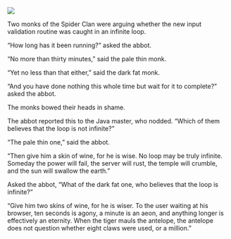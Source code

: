 ![](/pages/case-9/Lotus-050.jpg)

Two monks of the Spider Clan were arguing whether the new
input validation routine was caught in an infinite loop.

“How long has it been running?” asked the abbot.

“No more than thirty minutes,” said the pale thin monk.

“Yet no less than that either,” said the dark fat monk.

“And you have done nothing this whole time but wait for it
to complete?” asked the abbot.

The monks bowed their heads in shame.

The abbot reported this to the Java master, who nodded.
“Which of them believes that the loop is not
infinite?”

“The pale thin one,” said the abbot.

“Then give him a skin of wine, for he is wise.  No loop may
be truly infinite.  Someday the power will fail, the server
will rust, the temple will crumble, and the sun will
swallow the earth.”

Asked the abbot, “What of the dark fat one, who believes
that the loop is infinite?”

“Give him two skins of wine, for he is wiser.  To the user
waiting at his browser, ten seconds is agony, a minute is an
aeon, and anything longer is effectively an eternity.  When
the tiger mauls the antelope, the antelope does not question
whether eight claws were used, or a million.”

